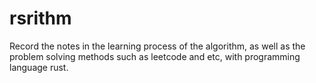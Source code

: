 # rsrithm
Record the notes in the learning process of the algorithm, as well as the problem solving methods such as leetcode and etc, with programming language rust.

